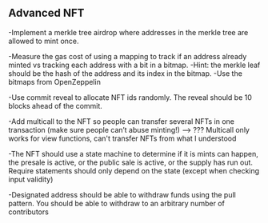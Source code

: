 ## Advanced NFT

-Implement a merkle tree airdrop where addresses in the merkle tree are allowed to mint once. 

-Measure the gas cost of using a mapping to track if an address already minted vs tracking each address with a bit in a bitmap. -Hint: the merkle leaf should be the hash of the address and its index in the bitmap. 
-Use the bitmaps from OpenZeppelin

-Use commit reveal to allocate NFT ids randomly. The reveal should be 10 blocks ahead of the commit.

-Add multicall to the NFT so people can transfer several NFTs in one transaction (make sure people can’t abuse minting!)
--> ??? Multicall only works for view functions, can't transfer NFTs from what I understood

-The NFT should use a state machine to determine if it is mints can happen, the presale is active, or the public sale is active, or the supply has run out. Require statements should only depend on the state (except when checking input validity)

-Designated address should be able to withdraw funds using the pull pattern. You should be able to withdraw to an arbitrary number of contributors